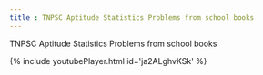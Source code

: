 ```yaml
---
title : TNPSC Aptitude Statistics Problems from school books
---
```


TNPSC Aptitude Statistics Problems from school books



{% include youtubePlayer.html id='ja2ALghvKSk' %}
